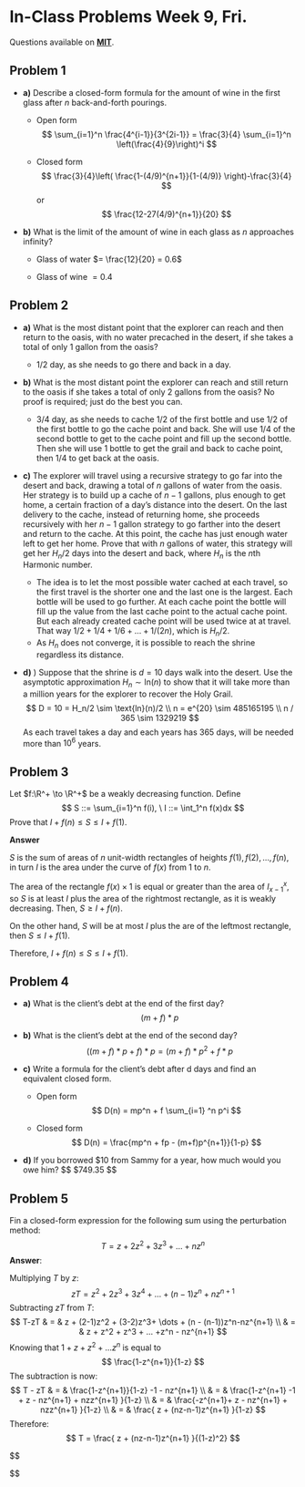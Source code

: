 # In-Class Problems Week 9, Fri.

Questions available on [**MIT**](https://openlearninglibrary.mit.edu/assets/courseware/v1/eabc76e9ecd3f7eda8d0e9dd0d2a4dc4/asset-v1:OCW+6.042J+2T2019+type@asset+block/MIT6_042JS15_cp23.pdf).

## Problem 1

* **a)** Describe a closed-form formula for the amount of wine in the first glass after $n$ back-and-forth pourings.

  * Open form
    $$
    \sum_{i=1}^n \frac{4^{i-1}}{3^{2i-1}} = \frac{3}{4} \sum_{i=1}^n \left(\frac{4}{9}\right)^i
    $$
    
  * Closed form
    $$
    \frac{3}{4}\left( \frac{1-(4/9)^{n+1}}{1-(4/9)} \right)-\frac{3}{4}
    $$
    or
    $$
    \frac{12-27(4/9)^{n+1}}{20}
    $$
    
  
* **b)** What is the limit of the amount of wine in each glass as $n$ approaches infinity?

  * Glass of water $= \frac{12}{20} = 0.6$

  * Glass of wine $= 0.4$

    

## Problem 2

* **a)** What is the most distant point that the explorer can reach and then return to the oasis, with no water precached in the desert, if she takes a total of only 1 gallon from the oasis?

  * $1/2$ day, as she needs to go there and back in a day.

* **b)** What is the most distant point the explorer can reach and still return to the oasis if she takes a total of only 2 gallons from the oasis? No proof is required; just do the best you can.

  * $3/4$ day, as she needs to cache $1/2$ of the first bottle and use $1/2$ of the first bottle to go the cache point and back. She will use $1/4$ of the second bottle to get to the cache point and fill up the second bottle. Then she will use $1$ bottle to get the grail and back to cache point, then $1/4$ to get back at the oasis.

* **c)** The explorer will travel using a recursive strategy to go far into the desert and back, drawing a total of $n$ gallons of water from the oasis. Her strategy is to build up a cache of $n - 1$ gallons, plus enough to get home, a certain fraction of a day’s distance into the desert. On the last delivery to the cache, instead of returning home, she proceeds recursively with her $n - 1$ gallon strategy to go farther into the desert and return to the cache. At this point, the cache has just enough water left to get her home. Prove that with $n$ gallons of water, this strategy will get her $H_n/2$ days into the desert and back, where $H_n$ is the $n$th Harmonic number.

  * The idea is to let the most possible water cached at each travel, so the first travel is the shorter one and the last one is the largest. Each bottle will be used to go further. At each cache point the bottle will fill up the value from the last cache point to the actual cache point. But each already created cache point will be used twice at at travel. That way $1/2 + 1/4 + 1/6 + \dots + 1/(2n)$, which is $H_n/2$.
  * As $H_n$ does not converge, it is possible to reach the shrine regardless its distance.

* **d)** ) Suppose that the shrine is $d = 10$ days walk into the desert. Use the asymptotic approximation $H_n  \sim \text{ln}(n)$ to show that it will take more than a million years for the explorer to recover the Holy Grail.
  $$
  D = 10 = H_n/2 \sim \text{ln}(n)/2 \\
  n = e^{20} \sim 485165195 \\
  n / 365 \sim 1329219
  $$
  As each travel takes a day and each years has 365 days, will be needed more than $10^6$ years.

## Problem 3

Let $f:\R^+ \to \R^+$ be a weakly decreasing function. Define
$$
S ::= \sum_{i=1}^n f(i), \ I ::= \int_1^n f(x)dx
$$
Prove that $I + f(n) \leq S \leq I + f(1)$.

**Answer**

$S$ is the sum of areas of $n$ unit-width rectangles of heights $f(1), f(2), \dots, f(n)$, in turn $I$ is the area under the curve of $f(x)$ from $1$ to $n$.

The area of the rectangle $f(x) \times 1$ is equal or greater than the area of $I_{x-1}^x$, so  $S$ is at least $I$ plus the area of the rightmost rectangle, as it is weakly decreasing. Then, $S \geq I + f(n)$.

On the other hand, $S$ will be at most $I$ plus the are of the leftmost rectangle, then $S \leq I + f(1)$.

Therefore, $I + f(n) \leq S \leq I + f(1)$.



## Problem 4

* **a)** What is the client’s debt at the end of the first day?
  $$
  (m + f)*p
  $$
  
* **b)**  What is the client’s debt at the end of the second day?
  $$
  ((m + f)*p +f)*p = (m+f)* p^2 + f*p
  $$
  
* **c)** Write a formula for the client’s debt after d days and find an equivalent closed form.

  * Open form
    $$
    D(n) = mp^n + f \sum_{i=1} ^n p^i
    $$
    
  * Closed form
    $$
    D(n) = \frac{mp^n + fp - (m+f)p^{n+1}}{1-p}
    $$
    
  
* **d)** If you borrowed $10 from Sammy for a year, how much would you owe him?
  $$
  $749.35
  $$
  

## Problem 5

Fin a closed-form expression for the following sum using the perturbation method:
$$
T = z + 2z^2 + 3z^3 + \dots + nz^n
$$
**Answer**:

Multiplying $T$ by $z$:
$$
zT = z^2 + 2z^3 + 3z^4 + \dots + (n-1)z^{n} + nz^{n+1}
$$
Subtracting $zT$ from $T$:
$$
T-zT & = & z + (2-1)z^2 + (3-2)z^3+ \dots + (n - (n-1))z^n-nz^{n+1} \\
& = & z + z^2 + z^3 + ... +z^n - nz^{n+1}
$$
Knowing that $1 + z + z^2 + ... z^n$ is equal to 
$$
\frac{1-z^{n+1}}{1-z}
$$
The subtraction is now:
$$
T - zT & = & \frac{1-z^{n+1}}{1-z} -1 - nz^{n+1}  \\
& = & \frac{1-z^{n+1} -1 + z - nz^{n+1} + nzz^{n+1} }{1-z} \\
& = & \frac{-z^{n+1}+ z - nz^{n+1} + nzz^{n+1} }{1-z} \\
& = & \frac{ z + (nz-n-1)z^{n+1} }{1-z}
$$
Therefore:
$$
T = \frac{ z + (nz-n-1)z^{n+1} }{(1-z)^2}
$$

$$

$$
